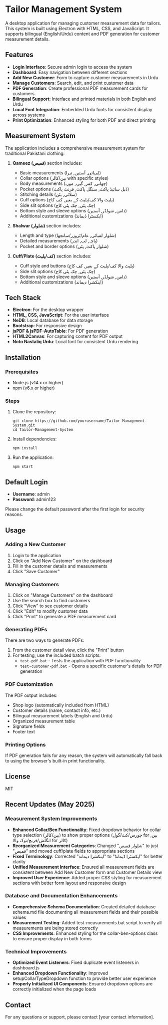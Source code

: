 # Tailor Management System

A desktop application for managing customer measurement data for tailors. This system is built using Electron with HTML, CSS, and JavaScript. It supports bilingual (English/Urdu) content and PDF generation for customer measurement details.

## Features

- **Login Interface**: Secure admin login to access the system
- **Dashboard**: Easy navigation between different sections
- **Add New Customer**: Form to capture customer measurements in Urdu
- **Manage Customers**: Search, edit, and print customer data
- **PDF Generation**: Create professional PDF measurement cards for customers
- **Bilingual Support**: Interface and printed materials in both English and Urdu
- **Local Font Integration**: Embedded Urdu fonts for consistent display across systems
- **Print Optimization**: Enhanced styling for both PDF and direct printing

## Measurement System

The application includes a comprehensive measurement system for traditional Pakistani clothing:

1. **Qameez (قمیص)** section includes:
   - Basic measurements (لمبائی, آستین, تیرا)
   - Collar options (بین/کالر with specific styles)
   - Body measurements (چھاتی, کمر, گیرہ, موزہ)
   - Pocket options (ڈبل سائیڈ پاکٹ, سنگل پاکٹ, فرنٹ پاکٹ)
   - Stitching details (سلائی, بٹن)
   - Cuff options (پلیٹ والا کف/پلیٹ کے بغیر, کف کاج)
   - Side slit options (چک پٹی, چک پٹی کاج)
   - Bottom style and sleeve options (دامن, شولڈر, آستین)
   - Additional customizations (ایکسٹرا ڈیمانڈ)

2. **Shalwar (شلوار)** section includes:
   - Length and type (شلوار لمبائی, عام/ٹروزر/سانجھا)
   - Detailed measurements (پاچہ, لب, اندر)
   - Pocket and border options (شلوار پاکٹ, پٹی)

3. **Cuff/Plate (کف/پلیٹ)** section includes:
   - Cuff style and buttons (پلیٹ والا کف/پلیٹ کے بغیر, کف کاج)
   - Side slit options (چک پٹی, چک پٹی کاج)
   - Bottom style and sleeve options (دامن, شولڈر, آستین)
   - Additional customizations (اینکشرا دیماند)

## Tech Stack

- **Electron**: For the desktop wrapper
- **HTML, CSS, JavaScript**: For the user interface
- **NeDB**: Local database for data storage
- **Bootstrap**: For responsive design
- **jsPDF & jsPDF-AutoTable**: For PDF generation
- **HTML2Canvas**: For capturing content for PDF output
- **Noto Nastaliq Urdu**: Local font for consistent Urdu rendering

## Installation

### Prerequisites

- Node.js (v14.x or higher)
- npm (v6.x or higher)

### Steps

1. Clone the repository:
   ```
   git clone https://github.com/yourusername/Tailor-Management-System.git
   cd Tailor-Management-System
   ```

2. Install dependencies:
   ```
   npm install
   ```

3. Run the application:
   ```
   npm start
   ```

## Default Login

- **Username**: admin
- **Password**: admin123

Please change the default password after the first login for security reasons.

## Usage

### Adding a New Customer

1. Login to the application
2. Click on "Add New Customer" on the dashboard
3. Fill in the customer details and measurements
4. Click "Save Customer"

### Managing Customers

1. Click on "Manage Customers" on the dashboard
2. Use the search box to find customers
3. Click "View" to see customer details
4. Click "Edit" to modify customer data
5. Click "Print" to generate a PDF measurement card

### Generating PDFs

There are two ways to generate PDFs:
1. From the customer detail view, click the "Print" button
2. For testing, use the included batch scripts:
   - `test-pdf.bat` - Tests the application with PDF functionality
   - `test-customer-pdf.bat` - Opens a specific customer's details for PDF generation

### PDF Customization

The PDF output includes:
- Shop logo (automatically included from HTML)
- Customer details (name, contact info, etc.)
- Bilingual measurement labels (English and Urdu)
- Organized measurement table
- Signature fields
- Footer text

### Printing Options

If PDF generation fails for any reason, the system will automatically fall back to using the browser's built-in print functionality.

## License

MIT

## Recent Updates (May 2025)

### Measurement System Improvements
- **Enhanced Collar/Ben Functionality**: Fixed dropdown behavior for collar type selection (بین/کالر) to show proper options (چورس/کٹ/گول for بین, انگلش/فرنچ/نوک والا for کالر)
- **Reorganized Measurement Categories**: Changed "شلوار قمیص" to just "قمیص" and moved cuff/plate fields to appropriate sections
- **Fixed Terminology**: Corrected "اینکشرا دیماند" to "ایکسٹرا ڈیمانڈ" for better clarity
- **Unified Measurement Interface**: Ensured all measurement fields are consistent between Add New Customer form and Customer Details view
- **Improved User Experience**: Added proper CSS styling for measurement sections with better form layout and responsive design

### Database and Documentation Enhancements
- **Comprehensive Schema Documentation**: Created detailed database-schema.md file documenting all measurement fields and their possible values
- **Measurement Testing**: Added test-measurements.bat script to verify all measurements are being stored correctly
- **CSS Improvements**: Enhanced styling for the collar-ben-options class to ensure proper display in both forms

### Technical Improvements
- **Optimized Event Listeners**: Fixed duplicate event listeners in dashboard.js
- **Enhanced Dropdown Functionality**: Improved setupCollarTypeDropdown function to provide better user experience
- **Properly Initialized UI Components**: Ensured dropdown options are correctly initialized when the page loads

## Contact

For any questions or support, please contact [your contact information].